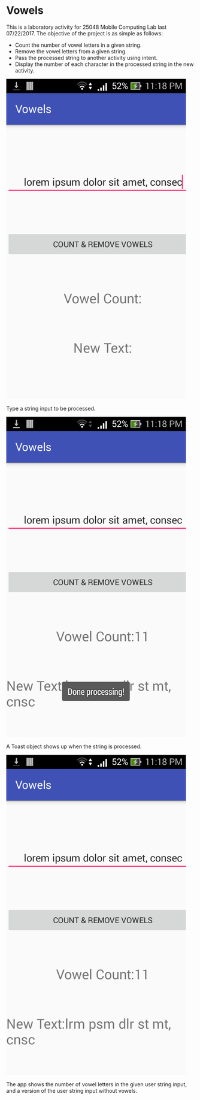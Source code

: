 Vowels
==

This is a laboratory activity for 25048 Mobile Computing Lab last 07/22/2017. The objective of the project is as simple as follows:

* Count the number of vowel letters in a given string.
* Remove the vowel letters from a given string.
* Pass the processed string to another activity using intent.
* Display the number of each character in the processed string in the new activity.

![](figures/vowel-1.png)

Type a string input to be processed.


![](figures/vowel-2.png)

A Toast object shows up when the string is processed.


![](figures/vowel-3.png)

The app shows the number of vowel letters in the given user string input, and a version of the user string input without vowels.